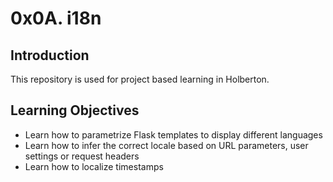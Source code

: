 # 0x0A. i18n

## Introduction
This repository is used for project based learning in Holberton.

## Learning Objectives
- Learn how to parametrize Flask templates to display different languages
- Learn how to infer the correct locale based on URL parameters, user settings or request headers
- Learn how to localize timestamps
